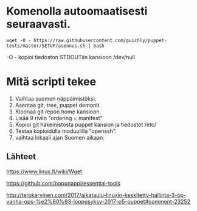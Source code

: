 # Komenolla autoomaatisesti seuraavasti.

````
wget -O - https://raw.githubusercontent.com/guichly/puppet-tests/master/SETUP/asennus.sh | bash
````
-O - kopioi tiedoston STDOUTiin kansioon /dev/null 

# Mitä scripti tekee

1. Vaihtaa suomen näppäimistöksi.
2. Asentaa git, tree, puppet demonit.
3. Kloonaa git repon home kansioon.
4. Lisää 9 riviin "ordering = manifest"
5. Kopioi git hakemistosta puppet kansion ja tiedostot /etc/
6. Testaa kopioidulla moduulilla "openssh".
7. vaihtaa lokaali ajan Suomen aikaan.

## Lähteet
https://www.linux.fi/wiki/Wget

https://github.com/poponappi/essential-tools

http://terokarvinen.com/2017/aikataulu-linuxin-keskitetty-hallinta-3-op-vanha-ops-%e2%80%93-loppusyksy-2017-p5-puppet#comment-23252
